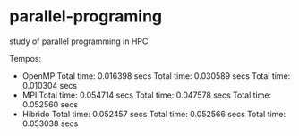# parallel-programing
study of parallel programming in HPC

Tempos:
 - OpenMP
    Total time: 0.016398 secs
    Total time: 0.030589 secs
    Total time: 0.010304 secs
 - MPI
    Total time: 0.054714 secs
    Total time: 0.047578 secs
    Total time: 0.052560 secs
 - Hibrido
    Total time: 0.052457 secs
    Total time: 0.052566 secs
    Total time: 0.053038 secs
